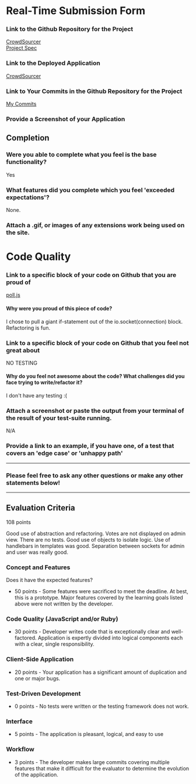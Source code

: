 # Real-Time Submission Form

### Link to the Github Repository for the Project
[CrowdSourcer](https://github.com/tjkomor/real-time)  
[Project Spec](https://github.com/turingschool/curriculum/blob/master/source/projects/real_time.markdown)


### Link to the Deployed Application
[CrowdSourcer](https://shielded-hollows-38045.herokuapp.com/)

### Link to Your Commits in the Github Repository for the Project
[My Commits](https://github.com/tjkomor/real-time/commits/master)

### Provide a Screenshot of your Application

## Completion

### Were you able to complete what you feel is the base functionality?  
Yes

### What features did you complete which you feel 'exceeded expectations'?
None.

### Attach a .gif, or images of any extensions work being used on the site.

# Code Quality

### Link to a specific block of your code on Github that you are proud of  
[poll.js](https://github.com/tjkomor/real-time/blob/master/server.js)
#### Why were you proud of this piece of code?  
I chose to pull a giant if-statement out of the io.socket(connection) block. Refactoring is fun.

### Link to a specific block of your code on Github that you feel not great about
NO TESTING
#### Why do you feel not awesome about the code? What challenges did you face trying to write/refactor it?  
I don't have any testing :(
### Attach a screenshot or paste the output from your terminal of the result of your test-suite running.  
N/A

### Provide a link to an example, if you have one, of a test that covers an 'edge case' or 'unhappy path'  
-----

### Please feel free to ask any other questions or make any other statements below!

---

## Evaluation Criteria

108 points

Good use of abstraction and refactoring. Votes are not displayed on admin view. There are no tests. Good use of objects to isolate logic. Use of handlebars in templates was good. Separation between sockets for admin and user was really good.

### Concept and Features

Does it have the expected features?

* 50 points - Some features were sacrificed to meet the deadline. At best, this is a prototype. Major features covered by the learning goals listed above were not written by the developer.

### Code Quality (JavaScript and/or Ruby)

* 30 points - Developer writes code that is exceptionally clear and well-factored. Application is expertly divided into logical components each with a clear, single responsibility.

### Client-Side Application

* 20 points - Your application has a significant amount of duplication and one or major bugs.

### Test-Driven Development

* 0 points - No tests were written or the testing framework does not work.

### Interface

* 5 points - The application is pleasant, logical, and easy to use

### Workflow

* 3 points - The developer makes large commits covering multiple features that make it difficult for the evaluator to determine the evolution of the application.
